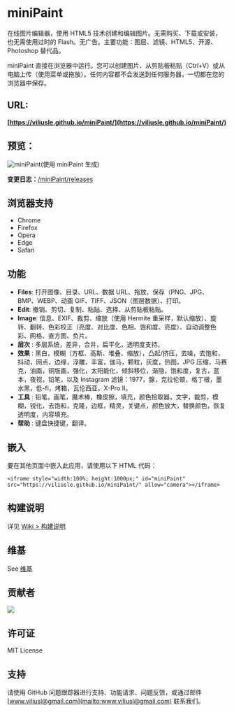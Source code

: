 # miniPaint

在线图片编辑器，使用 HTML5 技术创建和编辑图片。无需购买、下载或安装，也无需使用过时的 Flash。无广告。主要功能：图层、滤镜、HTML5、开源、Photoshop 替代品。

miniPaint 直接在浏览器中运行。您可以创建图片、从剪贴板粘贴（Ctrl+V）或从电脑上传（使用菜单或拖放）。任何内容都不会发送到任何服务器，一切都在您的浏览器中保存。

## URL:

**[https://viliusle.github.io/miniPaint/](https://viliusle.github.io/miniPaint/)**

## 预览：

![miniPaint](https://raw.githubusercontent.com/viliusle/miniPaint/master/images/preview.gif)(使用 miniPaint 生成)

**变更日志：**[/miniPaint/releases](https://github.com/viliusle/miniPaint/releases)

## 浏览器支持

*   Chrome
*   Firefox
*   Opera
*   Edge
*   Safari

## 功能

*   **Files**: 打开图像、目录、URL、数据 URL、拖放、保存（PNG、JPG、BMP、WEBP、动画 GIF、TIFF、JSON（图层数据）、打印。
*   **Edit**: 撤销、剪切、复制、粘贴、选择、从剪贴板粘贴。
*   **Image**: 信息、EXIF、裁剪、缩放（使用 Hermite 重采样，默认缩放）、旋转、翻转、色彩校正（亮度、对比度、色相、饱和度、亮度）、自动调整色彩、网格、直方图、负片。
*   **层次** : 多层系统，差异，合并，扁平化，透明度支持。
*   **效果** : 黑白，模糊（方框、高斯、堆叠、缩放），凸起/挤压，去噪，去饱和，抖动，网点，边缘，浮雕，丰富，伽马，颗粒，灰度，热图，JPG 压缩，马赛克，油画，铜版画，强化，太阳能化，倾斜移位，渐隐，饱和度，复古，蓝本，夜视，铅笔，以及 Instagram 滤镜：1977，腺，克拉伦顿，格丁根，墨水黑，低-fi，烤箱，瓦伦西亚，X-Pro II。
*   **工具** : 铅笔，画笔，魔术棒，橡皮擦，填充，颜色拾取器，文字，裁剪，模糊，锐化，去饱和，克隆，边框，精灵，关键点，颜色放大，替换颜色，恢复透明度，内容填充。
*   **帮助** : 键盘快捷键，翻译。

## 嵌入

要在其他页面中嵌入此应用，请使用以下 HTML 代码：

```
<iframe style="width:100%; height:1000px;" id="miniPaint" src="https://viliusle.github.io/miniPaint/" allow="camera"></iframe>
```

## 构建说明

详见 [Wiki > 构建说明](https://github.com/viliusle/miniPaint/wiki/Build-instructions)

## 维基

See [维基](https://github.com/viliusle/miniPaint/wiki)

## 贡献者

[![](https://contrib.rocks/image?repo=viliusle/miniPaint)](https://github.com/viliusle/miniPaint/graphs/contributors)

## 许可证

MIT License

## 支持

请使用 GitHub 问题跟踪器进行支持、功能请求、问题反馈，或通过邮件 [www.viliusl@gmail.com](mailto:www.viliusl@gmail.com) 联系我们。